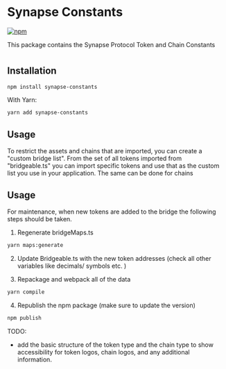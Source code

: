 # Synapse Constants
[![npm](https://img.shields.io/npm/v/synapse-constants?style=flat-square)](https://www.npmjs.com/package/synapse-constants)

This package contains the Synapse Protocol Token and Chain Constants


#



## Installation

```bash
npm install synapse-constants
```

With Yarn:

```bash
yarn add synapse-constants
```

## Usage


To restrict the assets and chains that are imported, you can create a "custom bridge list". From the set of all tokens imported from "bridgeable.ts" you can import specific tokens and use that as the custom list you use in your application. The same can be done for chains

## Usage
For maintenance, when new tokens are added to the bridge the following steps should be taken.

1. Regenerate bridgeMaps.ts

```bash
yarn maps:generate
```

2. Update Bridgeable.ts with the new token addresses (check all other variables like decimals/ symbols etc. )

3. Repackage and webpack all of the data

```bash
yarn compile
```

4. Republish the npm package (make sure to update the version)

```bash
npm publish
```


TODO:
- add the basic structure of the token type and the chain type to show accessibility for token logos, chain logos, and any additional information.

